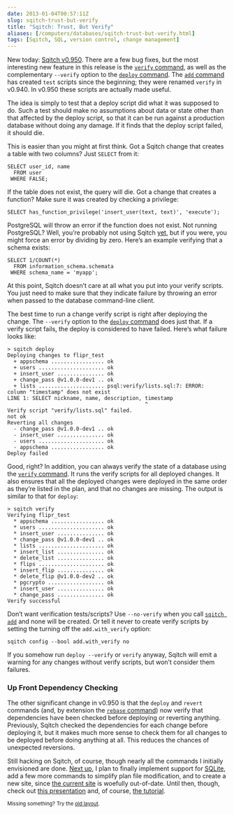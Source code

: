 ```yaml
--- 
date: 2013-01-04T00:57:11Z
slug: sqitch-trust-but-verify
title: "Sqitch: Trust, But Verify"
aliases: [/computers/databases/sqitch-trust-but-verify.html]
tags: [Sqitch, SQL, version control, change management]
---
```


<p>New today: <a href="https://metacpan.org/release/DWHEELER/App-Sqitch-0.950/">Sqitch v0.950</a>. There are a few bug fixes, but the most interesting new feature in this release is the <a href="https://metacpan.org/module/App::Sqitch::Command::verify"><code>verify</code> command</a>, as well as the complementary <code>--verify</code> option to the <a href="https://metacpan.org/module/App::Sqitch::Command::deploy"><code>deploy</code> command</a>. The <a href="https://metacpan.org/module/App::Sqitch::Command::add"><code>add</code> command</a> has created <code>test</code> scripts since the beginning; they were renamed <code>verify</code> in v0.940. In v0.950 these scripts are actually made useful.</p>

<p>The idea is simply to test that a deploy script did what it was supposed to do. Such a test should make no assumptions about data or state other than that affected by the deploy script, so that it can be run against a production database without doing any damage. If it finds that the deploy script failed, it should die.</p>

<p>This is easier than you might at first think. Got a Sqitch change that creates a table with two columns? Just <code>SELECT</code> from it:</p>

<pre><code>SELECT user_id, name
  FROM user
 WHERE FALSE;
</code></pre>

<p>If the table does not exist, the query will die. Got a change that creates a function? Make sure it was created by checking a privilege:</p>

<pre><code>SELECT has_function_privilege('insert_user(text, text)', 'execute');
</code></pre>

<p>PostgreSQL will throw an error if the function does not exist. Not running PostgreSQL? Well, you’re probably not using Sqitch <a href="https://github.com/theory/sqitch/issues?labels=engine&amp;state=open">yet</a>, but if you were, you might force an error by dividing by zero. Here’s an example verifying that a schema exists:</p>

<pre><code>SELECT 1/COUNT(*)
  FROM information_schema.schemata
 WHERE schema_name = 'myapp';
</code></pre>

<p>At this point, Sqitch doesn’t care at all what you put into your verify scripts. You just need to make sure that they indicate failure by throwing an error when passed to the database command-line client.</p>

<p>The best time to run a change verify script is right after deploying the change. The <code>--verify</code> option to the <a href="https://metacpan.org/module/App::Sqitch::Command::deploy"><code>deploy</code> command</a> does just that. If a verify script fails, the deploy is considered to have failed. Here’s what failure looks like:</p>

<pre><code>&gt; sqitch deploy
Deploying changes to flipr_test
  + appschema ................. ok
  + users ..................... ok
  + insert_user ............... ok
  + change_pass @v1.0.0-dev1 .. ok
  + lists ..................... psql:verify/lists.sql:7: ERROR:  column "timestamp" does not exist
LINE 1: SELECT nickname, name, description, timestamp
                                            ^
Verify script "verify/lists.sql" failed.
not ok
Reverting all changes
  - change_pass @v1.0.0-dev1 .. ok
  - insert_user ............... ok
  - users ..................... ok
  - appschema ................. ok
Deploy failed
</code></pre>

<p>Good, right? In addition, you can always verify the state of a database using the <a href="https://metacpan.org/module/App::Sqitch::Command::verify"><code>verify</code> command</a>. It runs the verify scripts for all deployed changes. It also ensures that all the deployed changes were deployed in the same order as they’re listed in the plan, and that no changes are missing. The output is similar to that for <code>deploy</code>:</p>

<pre><code>&gt; sqitch verify
Verifying flipr_test
  * appschema ................. ok
  * users ..................... ok
  * insert_user ............... ok
  * change_pass @v1.0.0-dev1 .. ok
  * lists ..................... ok
  * insert_list ............... ok
  * delete_list ............... ok
  * flips ..................... ok
  * insert_flip ............... ok
  * delete_flip @v1.0.0-dev2 .. ok
  * pgcrypto .................. ok
  * insert_user ............... ok
  * change_pass ............... ok
Verify successful
</code></pre>

<p>Don’t want verification tests/scripts? Use <code>--no-verify</code> when you call <a href="https://metacpan.org/module/App::Sqitch::Command::add"><code>sqitch add</code></a> and none will be created. Or tell it never to create verify scripts by setting the turning off the <code>add.with_verify</code> option:</p>

<pre><code>sqitch config --bool add.with_verify no
</code></pre>

<p>If you somehow run <code>deploy --verify</code> or <code>verify</code> anyway, Sqitch will emit a warning for any changes without verify scripts, but won’t consider them failures.</p>

<h3>Up Front Dependency Checking</h3>

<p>The other significant change in v0.950 is that the <code>deploy</code> and <code>revert</code> commands (and, by extension the <a href="https://metacpan.org/module/App::Sqitch::Command::deploy"><code>rebase</code> command</a>) now verify that dependencies have been checked before deploying or reverting anything. Previously, Sqitch checked the dependencies for each change before deploying it, but it makes much more sense to check them for all changes to be deployed before doing anything at all. This reduces the chances of unexpected reversions.</p>

<p>Still hacking on Sqitch, of course, though nearly all the commands I initially envisioned are done. <a href="https://github.com/theory/sqitch/issues?milestone=3">Next up</a>, I plan to finally implement support for <a href="http://sqlite.org/">SQLite</a>, add a few more commands to simplify plan file modification, and to create a new site, since <a href="http://sqlite.org/">the current site</a> is woefully out-of-date. Until then, though, check out <a href="http://www.slideshare.net/justatheory/sane-sql-change-management-with-sqitch">this presentation</a> and, of course, <a href="https://metacpan.org/module/sqitchtutorial">the tutorial</a>.</p>

<p class="past"><small>Missing something? Try the <a rel="nofollow" href="http://past.justatheory.com/computers/databases/sqitch-trust-but-verify.html">old layout</a>.</small></p>


